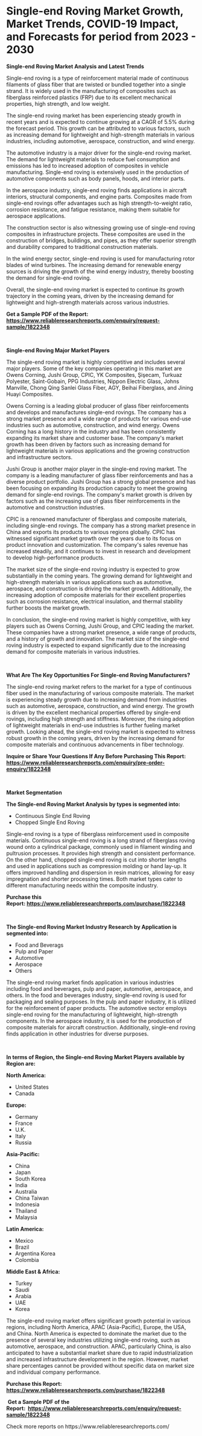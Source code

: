 <p><h1>Single-end Roving Market Growth, Market Trends, COVID-19 Impact, and Forecasts for period from 2023 - 2030</h1></p><p><strong>Single-end Roving Market Analysis and Latest Trends</strong></p>
<p><p>Single-end roving is a type of reinforcement material made of continuous filaments of glass fiber that are twisted or bundled together into a single strand. It is widely used in the manufacturing of composites such as fiberglass reinforced plastics (FRP) due to its excellent mechanical properties, high strength, and low weight.</p><p>The single-end roving market has been experiencing steady growth in recent years and is expected to continue growing at a CAGR of 5.5% during the forecast period. This growth can be attributed to various factors, such as increasing demand for lightweight and high-strength materials in various industries, including automotive, aerospace, construction, and wind energy.</p><p>The automotive industry is a major driver for the single-end roving market. The demand for lightweight materials to reduce fuel consumption and emissions has led to increased adoption of composites in vehicle manufacturing. Single-end roving is extensively used in the production of automotive components such as body panels, hoods, and interior parts.</p><p>In the aerospace industry, single-end roving finds applications in aircraft interiors, structural components, and engine parts. Composites made from single-end rovings offer advantages such as high strength-to-weight ratio, corrosion resistance, and fatigue resistance, making them suitable for aerospace applications.</p><p>The construction sector is also witnessing growing use of single-end roving composites in infrastructure projects. These composites are used in the construction of bridges, buildings, and pipes, as they offer superior strength and durability compared to traditional construction materials.</p><p>In the wind energy sector, single-end roving is used for manufacturing rotor blades of wind turbines. The increasing demand for renewable energy sources is driving the growth of the wind energy industry, thereby boosting the demand for single-end roving.</p><p>Overall, the single-end roving market is expected to continue its growth trajectory in the coming years, driven by the increasing demand for lightweight and high-strength materials across various industries.</p></p>
<p><strong>Get a Sample PDF of the Report:&nbsp; <a href="https://www.reliableresearchreports.com/enquiry/request-sample/1822348">https://www.reliableresearchreports.com/enquiry/request-sample/1822348</a></strong></p>
<p>&nbsp;</p>
<p><strong>Single-end Roving Major Market Players</strong></p>
<p><p>The single-end roving market is highly competitive and includes several major players. Some of the key companies operating in this market are Owens Corning, Jushi Group, CPIC, YK Composites, Şişecam, Turkuaz Polyester, Saint-Gobain, PPG Industries, Nippon Electric Glass, Johns Manville, Chong Qing Sanlei Glass Fiber, AGY, Beihai Fiberglass, and Jining Huayi Composites.</p><p>Owens Corning is a leading global producer of glass fiber reinforcements and develops and manufactures single-end rovings. The company has a strong market presence and a wide range of products for various end-use industries such as automotive, construction, and wind energy. Owens Corning has a long history in the industry and has been consistently expanding its market share and customer base. The company's market growth has been driven by factors such as increasing demand for lightweight materials in various applications and the growing construction and infrastructure sectors.</p><p>Jushi Group is another major player in the single-end roving market. The company is a leading manufacturer of glass fiber reinforcements and has a diverse product portfolio. Jushi Group has a strong global presence and has been focusing on expanding its production capacity to meet the growing demand for single-end rovings. The company's market growth is driven by factors such as the increasing use of glass fiber reinforcements in the automotive and construction industries.</p><p>CPIC is a renowned manufacturer of fiberglass and composite materials, including single-end rovings. The company has a strong market presence in China and exports its products to various regions globally. CPIC has witnessed significant market growth over the years due to its focus on product innovation and customization. The company's sales revenue has increased steadily, and it continues to invest in research and development to develop high-performance products.</p><p>The market size of the single-end roving industry is expected to grow substantially in the coming years. The growing demand for lightweight and high-strength materials in various applications such as automotive, aerospace, and construction is driving the market growth. Additionally, the increasing adoption of composite materials for their excellent properties such as corrosion resistance, electrical insulation, and thermal stability further boosts the market growth.</p><p>In conclusion, the single-end roving market is highly competitive, with key players such as Owens Corning, Jushi Group, and CPIC leading the market. These companies have a strong market presence, a wide range of products, and a history of growth and innovation. The market size of the single-end roving industry is expected to expand significantly due to the increasing demand for composite materials in various industries.</p></p>
<p>&nbsp;</p>
<p><strong>What Are The Key Opportunities For Single-end Roving Manufacturers?</strong></p>
<p><p>The single-end roving market refers to the market for a type of continuous fiber used in the manufacturing of various composite materials. The market is experiencing steady growth due to increasing demand from industries such as automotive, aerospace, construction, and wind energy. The growth is driven by the excellent mechanical properties offered by single-end rovings, including high strength and stiffness. Moreover, the rising adoption of lightweight materials in end-use industries is further fueling market growth. Looking ahead, the single-end roving market is expected to witness robust growth in the coming years, driven by the increasing demand for composite materials and continuous advancements in fiber technology.</p></p>
<p><strong>Inquire or Share Your Questions If Any Before Purchasing This Report: <a href="https://www.reliableresearchreports.com/enquiry/pre-order-enquiry/1822348">https://www.reliableresearchreports.com/enquiry/pre-order-enquiry/1822348</a></strong></p>
<p>&nbsp;</p>
<p><strong>Market Segmentation</strong></p>
<p><strong>The Single-end Roving Market Analysis by types is segmented into:</strong></p>
<p><ul><li>Continuous Single End Roving</li><li>Chopped Single End Roving</li></ul></p>
<p><p>Single-end roving is a type of fiberglass reinforcement used in composite materials. Continuous single-end roving is a long strand of fiberglass roving wound onto a cylindrical package, commonly used in filament winding and pultrusion processes. It provides high strength and consistent performance. On the other hand, chopped single-end roving is cut into shorter lengths and used in applications such as compression molding or hand lay-up. It offers improved handling and dispersion in resin matrices, allowing for easy impregnation and shorter processing times. Both market types cater to different manufacturing needs within the composite industry.</p></p>
<p><strong>Purchase this Report:&nbsp;<a href="https://www.reliableresearchreports.com/purchase/1822348">https://www.reliableresearchreports.com/purchase/1822348</a></strong></p>
<p>&nbsp;</p>
<p><strong>The Single-end Roving Market Industry Research by Application is segmented into:</strong></p>
<p><ul><li>Food and Beverags</li><li>Pulp and Paper</li><li>Automotive</li><li>Aerospace</li><li>Others</li></ul></p>
<p><p>The single-end roving market finds application in various industries including food and beverages, pulp and paper, automotive, aerospace, and others. In the food and beverages industry, single-end roving is used for packaging and sealing purposes. In the pulp and paper industry, it is utilized for the reinforcement of paper products. The automotive sector employs single-end roving for the manufacturing of lightweight, high-strength components. In the aerospace industry, it is used for the production of composite materials for aircraft construction. Additionally, single-end roving finds application in other industries for diverse purposes.</p></p>
<p>&nbsp;</p>
<p><strong>In terms of Region, the Single-end Roving Market Players available by Region are:</strong></p>
<p>
    <p> <strong> North America: </strong>
        <ul>
            <li>United States</li>
            <li>Canada</li>
        </ul>
        </p> 
    <p> <strong> Europe: </strong>
        <ul>
            <li>Germany</li>
            <li>France</li>
            <li>U.K.</li>
            <li>Italy</li>
            <li>Russia</li>
        </ul>
        </p> 
    <p> <strong> Asia-Pacific: </strong>
        <ul>
            <li>China</li>
            <li>Japan</li>
            <li>South Korea</li>
            <li>India</li>
            <li>Australia</li>
            <li>China Taiwan</li>
            <li>Indonesia</li>
            <li>Thailand</li>
            <li>Malaysia</li>
        </ul>
        </p> 
    <p> <strong> Latin America: </strong>
        <ul>
            <li>Mexico</li>
            <li>Brazil</li>
            <li>Argentina Korea</li>
            <li>Colombia</li>
        </ul>
        </p> 
    <p> <strong> Middle East & Africa: </strong>
        <ul>
            <li>Turkey</li>
            <li>Saudi</li>
            <li>Arabia</li>
            <li>UAE</li>
            <li>Korea</li>
        </ul>
    </p>
    </p>
<p><p>The single-end roving market offers significant growth potential in various regions, including North America, APAC (Asia-Pacific), Europe, the USA, and China. North America is expected to dominate the market due to the presence of several key industries utilizing single-end roving, such as automotive, aerospace, and construction. APAC, particularly China, is also anticipated to have a substantial market share due to rapid industrialization and increased infrastructure development in the region. However, market share percentages cannot be provided without specific data on market size and individual company performance.</p></p>
<p><strong>Purchase this Report: <a href="https://www.reliableresearchreports.com/purchase/1822348">https://www.reliableresearchreports.com/purchase/1822348</a></strong></p>
<p>&nbsp;<strong>Get a Sample PDF of the Report:&nbsp;&nbsp;<a href="https://www.reliableresearchreports.com/enquiry/request-sample/1822348">https://www.reliableresearchreports.com/enquiry/request-sample/1822348</a></strong></p>
<p><strong></strong></p>
<p>Check more reports on https://www.reliableresearchreports.com/</p>